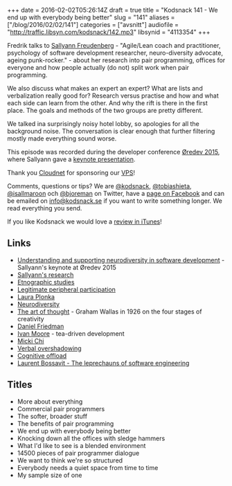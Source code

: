 +++
date = 2016-02-02T05:26:14Z
draft = true
title = "Kodsnack 141 - We end up with everybody being better"
slug = "141"
aliases = ["/blog/2016/02/02/141"]
categories = ["avsnitt"]
audiofile = "http://traffic.libsyn.com/kodsnack/142.mp3"
libsynid = "4113354"
+++

Fredrik talks to [Sallyann Freudenberg](http://www.twitter.com/salFreudenberg) - "Agile/Lean coach and practitioner, psychology of software development researcher, neuro-diversity advocate, ageing punk-rocker." - about her research into pair programming, offices for everyone and how people actually (do not) split work when pair programming.

We also discuss what makes an expert an expert? What are lists and verbalization really good for? Research versus practise and how and what each side can learn from the other. And why the rift is there in the first place. The goals and methods of the two groups are pretty different.

We talked ina surprisingly noisy hotel lobby, so apologies for all the background noise. The conversation is clear enough that further filtering mostly made everything sound worse.

This episode was recorded during the developer conference [Øredev 2015](https://vimeo.com/144824775), where Sallyann gave a [keynote presentation](https://vimeo.com/144658723).

Thank you [Cloudnet](http://www.cloudnet.se) for sponsoring our [VPS](http://en.wikipedia.org/wiki/Virtual_private_server)!

Comments, questions or tips? We are [@kodsnack](https://www.twitter.com/kodsnack), [@tobiashieta](https://www.twitter.com/tobiashieta), [@isallmaroon](https://www.twitter.com/isallmaroon) och [@bjoreman](https://www.twitter.com/bjoreman) on Twitter, have a [page on Facebook](https://www.facebook.com/kodsnack) and can be emailed on [info@kodsnack.se](mailto:info@kodsnack.se) if you want to write something longer. We read everything you send.

If you like Kodsnack we would love a [review in iTunes](http://itunes.apple.com/se/podcast/kodsnack/id561631498?l=en)!

## Links ##
* [Understanding and supporting neurodiversity in software development](https://vimeo.com/144658723) - Sallyann's keynote at Øredev 2015
* [Sallyann's research](https://salfreudenberg.wordpress.com/publications/)
* [Etnographic studies](https://en.wikipedia.org/wiki/Ethnography#Communication_studies)
* [Legitimate peripheral participation](https://en.wikipedia.org/wiki/Legitimate_peripheral_participation)
* [Laura Plonka](http://www9.open.ac.uk/mct/people/laura.plonka)
* [Neurodiversity](https://en.wikipedia.org/wiki/Neurodiversity)
* [The art of thought](https://www.brainpickings.org/2013/08/28/the-art-of-thought-graham-wallas-stages/) - Graham Wallas in 1926 on the four stages of creativity
* [Daniel Friedman](https://en.wikipedia.org/wiki/Daniel_P._Friedman)
* [Ivan Moore](http://puttingtheteaintoteam.blogspot.se/) - tea-driven development
* [Micki Chi](http://chilab.asu.edu/)
* [Verbal overshadowing](https://en.wikipedia.org/wiki/Verbal_overshadowing)
* [Cognitive offload](https://en.wikipedia.org/wiki/Distributed_cognition)
* [Laurent Bossavit - The leprechauns of software engineering](https://leanpub.com/leprechauns)

## Titles ##
* More about everything
* Commercial pair programmers
* The softer, broader stuff
* The benefits of pair programming
* We end up with everybody being better
* Knocking down all the offices with sledge hammers
* What I'd like to see is a blended environment
* 14500 pieces of pair programmer dialogue
* We want to think we're so structured
* Everybody needs a quiet space from time to time
* My sample size of one